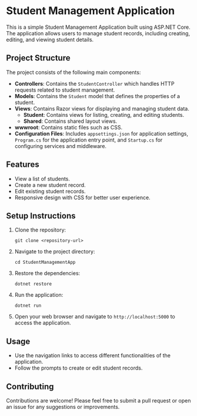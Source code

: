 # Student Management Application

This is a simple Student Management Application built using ASP.NET Core. The application allows users to manage student records, including creating, editing, and viewing student details.

## Project Structure

The project consists of the following main components:

- **Controllers**: Contains the `StudentController` which handles HTTP requests related to student management.
- **Models**: Contains the `Student` model that defines the properties of a student.
- **Views**: Contains Razor views for displaying and managing student data.
  - **Student**: Contains views for listing, creating, and editing students.
  - **Shared**: Contains shared layout views.
- **wwwroot**: Contains static files such as CSS.
- **Configuration Files**: Includes `appsettings.json` for application settings, `Program.cs` for the application entry point, and `Startup.cs` for configuring services and middleware.

## Features

- View a list of students.
- Create a new student record.
- Edit existing student records.
- Responsive design with CSS for better user experience.

## Setup Instructions

1. Clone the repository:
   ```
   git clone <repository-url>
   ```

2. Navigate to the project directory:
   ```
   cd StudentManagementApp
   ```

3. Restore the dependencies:
   ```
   dotnet restore
   ```

4. Run the application:
   ```
   dotnet run
   ```

5. Open your web browser and navigate to `http://localhost:5000` to access the application.

## Usage

- Use the navigation links to access different functionalities of the application.
- Follow the prompts to create or edit student records.

## Contributing

Contributions are welcome! Please feel free to submit a pull request or open an issue for any suggestions or improvements.